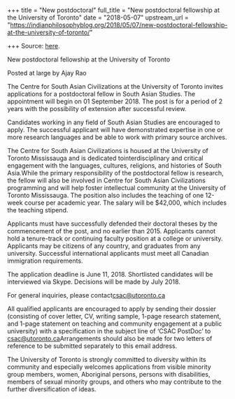 +++
title = "New postdoctoral"
full_title = "New postdoctoral fellowship at the University of Toronto"
date = "2018-05-07"
upstream_url = "https://indianphilosophyblog.org/2018/05/07/new-postdoctoral-fellowship-at-the-university-of-toronto/"

+++
Source: [here](https://indianphilosophyblog.org/2018/05/07/new-postdoctoral-fellowship-at-the-university-of-toronto/).

New postdoctoral fellowship at the University of Toronto

Posted at large by Ajay Rao

The Centre for South Asian Civilizations at the University of Toronto
invites applications for a postdoctoral fellow in South Asian Studies.
The appointment will begin on 01 September 2018. The post is for a
period of 2 years with the possibility of extension after successful
review.

Candidates working in any field of South Asian Studies are encouraged to
apply. The successful applicant will have demonstrated expertise in one
or more research languages and be able to work with primary source
archives.

The Centre for South Asian Civilizations is housed at the University of
Toronto Mississauga and is dedicated tointerdisciplinary and critical
engagement with the languages, cultures, religions, and histories of
South Asia.While the primary responsibility of the postdoctoral fellow
is research, the fellow will also be involved in Centre for South Asian
Civilizations programming and will help foster intellectual community at
the University of Toronto Mississauga. The position also includes the
teaching of one 12-week course per academic year. The salary will be
$42,000, which includes the teaching stipend.

Applicants must have successfully defended their doctoral theses by the
commencement of the post, and no earlier than 2015. Applicants cannot
hold a tenure-track or continuing faculty position at a college or
university. Applicants may be citizens of any country, and graduates
from any university. Successful international applicants must meet all
Canadian immigration requirements.

The application deadline is June 11, 2018. Shortlisted candidates will
be interviewed via Skype. Decisions will be made by July 2018.

For general inquiries, please contact<csac@utoronto.ca>

All qualified applicants are encouraged to apply by sending their
dossier (consisting of cover letter, CV, writing sample, 1-page research
statement, and 1-page statement on teaching and community engagement at
a public university) with a specification in the subject line of ‘CSAC
PostDoc’ to <csac@utoronto.ca>Arrangements should also be made for two
letters of reference to be submitted separately to this email address.

The University of Toronto is strongly committed to diversity within its
community and especially welcomes applications from visible minority
group members, women, Aboriginal persons, persons with disabilities,
members of sexual minority groups, and others who may contribute to the
further diversification of ideas.


